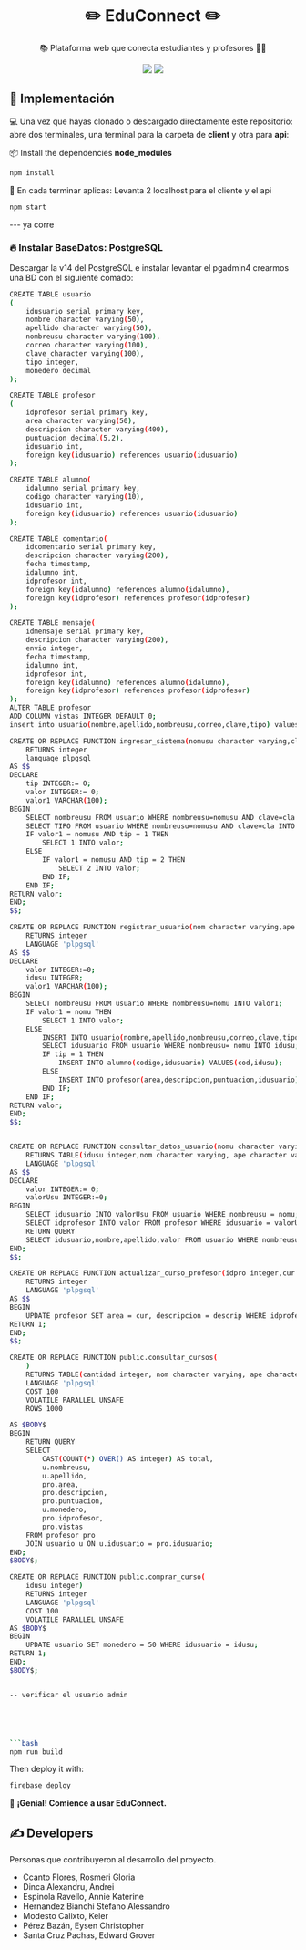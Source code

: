 <!-- <p align="center">
  <img
    src="https://asset.cloudinary.com/dkhvd9k6s/ead9ee2d34482074a86412d6ae2b4a64"
    align="center"
    width="100"
    alt="EduConnect"
    title="EduConnect"
  />
  <h1 align="center">✏️ EduConnect ✏️</h1>
</p> -->
<h1 align="center">✏️ EduConnect ✏️</h1>

<p align="center">📚 Plataforma web que conecta estudiantes y profesores 👨‍🏫</p>

<!-- Shields -->
<p align="center">
  <!-- Node v18-->
  <img src="https://img.shields.io/static/v1?label=NodeJS&message=v11.14.0&color=339933&logo=node.js" />
  <!-- React -->
  <img src="https://img.shields.io/static/v1?label=React&message=v16.13&color=61DAFB&logo=react" />
</p>

<!--<img
  src="./.github/screenshot.png"
  title="Screenshot of Saturn"
  alt="Screenshot of Saturn"
  align="center"
/> -->


## 🚀 Implementación
💻 Una vez que hayas clonado o descargado directamente este repositorio: abre dos terminales, una terminal para la carpeta de **client** y otra para **api**:

📦 Install the dependencies **node_modules**

```bash
npm install
```
🚀 En cada terminar aplicas: Levanta 2 localhost para el cliente y el api
```bash
npm start
```
--- ya corre 


### 🔥 Instalar BaseDatos: PostgreSQL
Descargar la v14 del PostgreSQL e instalar
levantar el pgadmin4
crearmos una BD con el siguiente comado:
```bash
CREATE TABLE usuario
(
    idusuario serial primary key,
	nombre character varying(50),
	apellido character varying(50),
	nombreusu character varying(100),
    correo character varying(100),
    clave character varying(100),
	tipo integer,
	monedero decimal
);

CREATE TABLE profesor
(
	idprofesor serial primary key,
	area character varying(50),
	descripcion character varying(400),
	puntuacion decimal(5,2),
	idusuario int,
	foreign key(idusuario) references usuario(idusuario)
);	

CREATE TABLE alumno(
	idalumno serial primary key,
	codigo character varying(10),
	idusuario int,
	foreign key(idusuario) references usuario(idusuario)
);

CREATE TABLE comentario(
	idcomentario serial primary key,
	descripcion character varying(200),
	fecha timestamp,
	idalumno int,
	idprofesor int,
	foreign key(idalumno) references alumno(idalumno),
	foreign key(idprofesor) references profesor(idprofesor)
);

CREATE TABLE mensaje(
	idmensaje serial primary key,
	descripcion character varying(200),
	envio integer,
	fecha timestamp,
	idalumno int,
	idprofesor int,
	foreign key(idalumno) references alumno(idalumno),
	foreign key(idprofesor) references profesor(idprofesor)
);
ALTER TABLE profesor
ADD COLUMN vistas INTEGER DEFAULT 0;
insert into usuario(nombre,apellido,nombreusu,correo,clave,tipo) values('adm','adm','admin','adm@gmail.com','123',1);

CREATE OR REPLACE FUNCTION ingresar_sistema(nomusu character varying,cla character varying)
    RETURNS integer   
	language plpgsql
AS $$
DECLARE
	tip INTEGER:= 0;
	valor INTEGER:= 0;
	valor1 VARCHAR(100);
BEGIN	
	SELECT nombreusu FROM usuario WHERE nombreusu=nomusu AND clave=cla INTO valor1;
	SELECT TIPO FROM usuario WHERE nombreusu=nomusu AND clave=cla INTO tip;
	IF valor1 = nomusu AND tip = 1 THEN
		SELECT 1 INTO valor;
	ELSE
		IF valor1 = nomusu AND tip = 2 THEN
			SELECT 2 INTO valor;
		END IF;
	END IF;
RETURN valor;
END;
$$;

CREATE OR REPLACE FUNCTION registrar_usuario(nom character varying,ape character varying,nomu character varying,cor character varying,cla character varying,tip integer,cod character varying)
    RETURNS integer
    LANGUAGE 'plpgsql'
AS $$
DECLARE
	valor INTEGER:=0;
	idusu INTEGER;
	valor1 VARCHAR(100);
BEGIN
	SELECT nombreusu FROM usuario WHERE nombreusu=nomu INTO valor1;
	IF valor1 = nomu THEN
		SELECT 1 INTO valor;
	ELSE
		INSERT INTO usuario(nombre,apellido,nombreusu,correo,clave,tipo) VALUES(nom,ape,nomu,cor,cla,tip);
		SELECT idusuario FROM usuario WHERE nombreusu= nomu INTO idusu;
		IF tip = 1 THEN			
			INSERT INTO alumno(codigo,idusuario) VALUES(cod,idusu);
		ELSE
			INSERT INTO profesor(area,descripcion,puntuacion,idusuario) VALUES('--','--',0,idusu);
		END IF;
	END IF;
RETURN valor;
END;
$$;


CREATE OR REPLACE FUNCTION consultar_datos_usuario(nomu character varying)
    RETURNS TABLE(idusu integer,nom character varying, ape character varying, idpro integer) 
    LANGUAGE 'plpgsql'
AS $$
DECLARE
	valor INTEGER:= 0;
	valorUsu INTEGER:=0;
BEGIN
	SELECT idusuario INTO valorUsu FROM usuario WHERE nombreusu = nomu;
	SELECT idprofesor INTO valor FROM profesor WHERE idusuario = valorUsu;
	RETURN QUERY 
	SELECT idusuario,nombre,apellido,valor FROM usuario WHERE nombreusu = nomu;
END;
$$;

CREATE OR REPLACE FUNCTION actualizar_curso_profesor(idpro integer,cur character varying,descrip character varying)
    RETURNS integer
    LANGUAGE 'plpgsql'
AS $$
BEGIN
	UPDATE profesor SET area = cur, descripcion = descrip WHERE idprofesor = idpro;
RETURN 1;
END;
$$;

CREATE OR REPLACE FUNCTION public.consultar_cursos(
	)
    RETURNS TABLE(cantidad integer, nom character varying, ape character varying, curs character varying, descrip character varying, cali numeric, prec numeric, idpro integer, vistas integer) 
    LANGUAGE 'plpgsql'
    COST 100
    VOLATILE PARALLEL UNSAFE
    ROWS 1000

AS $BODY$
BEGIN
	RETURN QUERY 
	SELECT 
    	CAST(COUNT(*) OVER() AS integer) AS total,
    	u.nombreusu,
    	u.apellido,
    	pro.area,
    	pro.descripcion,
    	pro.puntuacion,
    	u.monedero,
    	pro.idprofesor,
    	pro.vistas
	FROM profesor pro
	JOIN usuario u ON u.idusuario = pro.idusuario;
END;
$BODY$;

CREATE OR REPLACE FUNCTION public.comprar_curso(
	idusu integer)
    RETURNS integer
    LANGUAGE 'plpgsql'
    COST 100
    VOLATILE PARALLEL UNSAFE
AS $BODY$
BEGIN
	UPDATE usuario SET monedero = 50 WHERE idusuario = idusu;
RETURN 1;
END;
$BODY$;


-- verificar el usuario admin





```bash
npm run build
```
Then deploy it with:
```bash
firebase deploy
```


🎉 **¡Genial! Comience a usar EduConnect.**


## ✍ Developers
Personas que contribuyeron al desarrollo del proyecto.
- Ccanto Flores, Rosmeri Gloria
- Dinca Alexandru, Andrei
- Espinola Ravello, Annie Katerine
- Hernandez Bianchi Stefano Alessandro
- Modesto Calixto, Keler
- Pérez Bazán, Eysen Christopher
- Santa Cruz Pachas, Edward Grover


